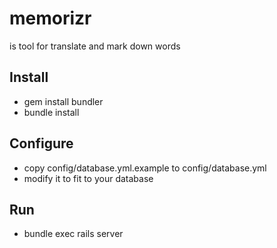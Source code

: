 # memorizr
is tool for translate and mark down words

## Install
 * gem install bundler
 * bundle install

## Configure
 * copy config/database.yml.example to config/database.yml
 * modify it to fit to your database

## Run
 * bundle exec rails server


